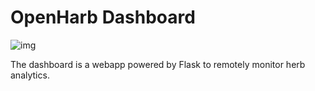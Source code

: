 # OpenHarb Dashboard

![img](/docs/img/icon-transparent.png)

The dashboard is a webapp powered by Flask to remotely monitor herb analytics.

